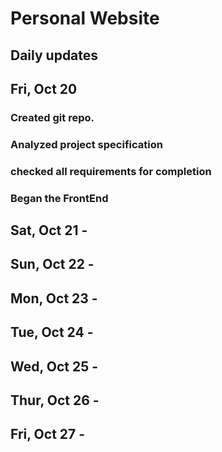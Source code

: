 # Personal Website

## Daily updates

## Fri, Oct 20

### Created git repo.

### Analyzed project specification

### checked all requirements for completion

### Began the FrontEnd

## Sat, Oct 21 -

## Sun, Oct 22 -

## Mon, Oct 23 -

## Tue, Oct 24 -

## Wed, Oct 25 -

## Thur, Oct 26 -

## Fri, Oct 27 -
